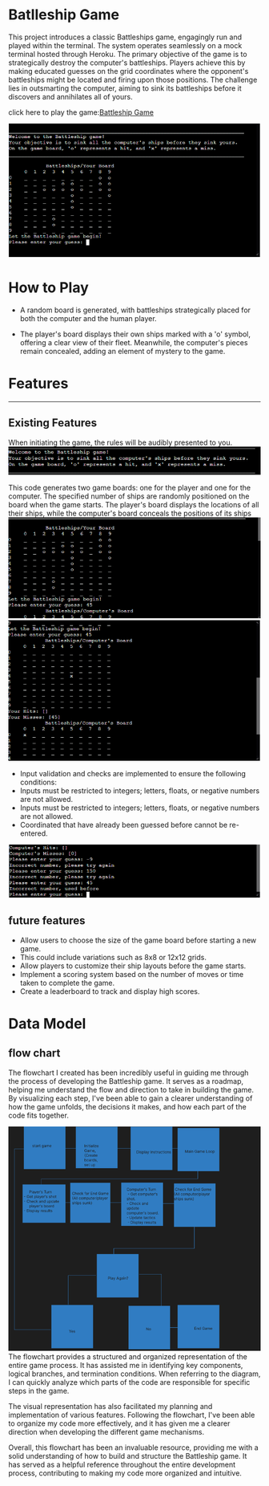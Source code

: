 # Batlleship Game

This project introduces a classic Battleships game, engagingly run and played within the terminal. The system operates seamlessly on a mock terminal hosted through Heroku. The primary objective of the game is to strategically destroy the computer's battleships. Players achieve this by making educated guesses on the grid coordinates where the opponent's battleships might be located and firing upon those positions. The challenge lies in outsmarting the computer, aiming to sink its battleships before it discovers and annihilates all of yours.

click here to play the game:[Battleship Game](https://battle--ships-game-32bc95ec5108.herokuapp.com/)

![Img](assets\imagee\game1.png)


# How to Play
- A random board is generated, with battleships strategically placed for both the computer and the human player.

- The player's board displays their own ships marked with a 'o' symbol, offering a clear view of their fleet. Meanwhile, the computer's pieces remain concealed, adding an element of mystery to the game.


# Features
-------- 
## Existing Features
When initiating the game, the rules will be audibly presented to you.
![Img](assets\imagee\game2.png)

This code generates two game boards: one for the player and one for the computer. The specified number of ships are randomly positioned on the board when the game starts. The player's board displays the locations of all their ships, while the computer's board conceals the positions of its ships
![Img](assets\imagee\game3.png)
![Img](assets\imagee\gam4.png)

- Input validation and checks are implemented to ensure the following conditions: 
-  Inputs must be restricted to integers; letters, floats, or negative numbers are not allowed.
- Inputs must be restricted to integers; letters, floats, or negative numbers are not allowed.
- Coordinated that have already been guessed before cannot be re-entered.

![Img](assets\imagee\game5.png)

## future features
- Allow users to choose the size of the game board before starting a new game.
- This could include variations such as 8x8 or 12x12 grids.
- Allow players to customize their ship layouts before the game starts.
- Implement a scoring system based on the number of moves or time taken to complete the game.
- Create a leaderboard to track and display high scores.

# Data Model
## flow chart
The flowchart I created has been incredibly useful in guiding me through the process of developing the Battleship game. It serves as a roadmap, helping me understand the flow and direction to take in building the game. By visualizing each step, I've been able to gain a clearer understanding of how the game unfolds, the decisions it makes, and how each part of the code fits together.



![Img](assets\imagee\game6.png)
The flowchart provides a structured and organized representation of the entire game process. It has assisted me in identifying key components, logical branches, and termination conditions. When referring to the diagram, I can quickly analyze which parts of the code are responsible for specific steps in the game.

The visual representation has also facilitated my planning and implementation of various features. Following the flowchart, I've been able to organize my code more effectively, and it has given me a clearer direction when developing the different game mechanisms.

Overall, this flowchart has been an invaluable resource, providing me with a solid understanding of how to build and structure the Battleship game. It has served as a helpful reference throughout the entire development process, contributing to making my code more organized and intuitive.
 
